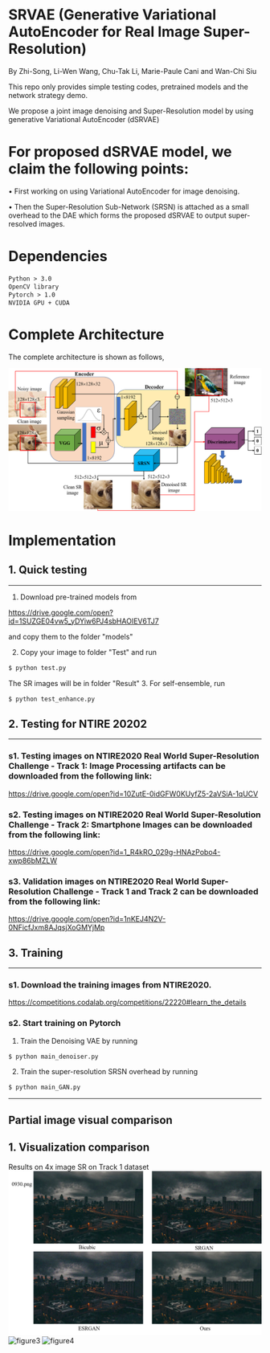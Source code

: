 # SRVAE (Generative Variational AutoEncoder for Real Image Super-Resolution)

By Zhi-Song, Li-Wen Wang, Chu-Tak Li, Marie-Paule Cani and Wan-Chi Siu

This repo only provides simple testing codes, pretrained models and the network strategy demo.

We propose a joint image denoising and Super-Resolution model by using generative Variational AutoEncoder (dSRVAE)

# For proposed dSRVAE model, we claim the following points:

• First working on using Variational AutoEncoder for image denoising.

• Then the Super-Resolution Sub-Network (SRSN) is attached as a small overhead to the DAE which forms the proposed dSRVAE to output super-resolved images.

# Dependencies
    Python > 3.0
    OpenCV library
    Pytorch > 1.0
    NVIDIA GPU + CUDA

# Complete Architecture
The complete architecture is shown as follows,

![network](/figure/figure1.png)

# Implementation
## 1. Quick testing
---------------------------------------
1. Download pre-trained models from

https://drive.google.com/open?id=1SUZGE04vw5_yDYiw6PJ4sbHAOIEV6TJ7

and copy them to the folder "models"

2. Copy your image to folder "Test" and run 
```sh
$ python test.py
```
The SR images will be in folder "Result"
3. For self-ensemble, run
```sh
$ python test_enhance.py
```

## 2. Testing for NTIRE 20202
---------------------------------------

### s1. Testing images on NTIRE2020 Real World Super-Resolution Challenge - Track 1: Image Processing artifacts can be downloaded from the following link:

https://drive.google.com/open?id=10ZutE-0idGFW0KUyfZ5-2aVSiA-1qUCV

### s2. Testing images on NTIRE2020 Real World Super-Resolution Challenge - Track 2: Smartphone Images can be downloaded from the following link:

https://drive.google.com/open?id=1_R4kRO_029g-HNAzPobo4-xwp86bMZLW

### s3. Validation images on NTIRE2020 Real World Super-Resolution Challenge - Track 1 and Track 2 can be downloaded from the following link:

https://drive.google.com/open?id=1nKEJ4N2V-0NFicfJxm8AJqsjXoGMYjMp

## 3. Training
---------------------------
### s1. Download the training images from NTIRE2020.
    
https://competitions.codalab.org/competitions/22220#learn_the_details

   
### s2. Start training on Pytorch
1. Train the Denoising VAE by running
```sh
$ python main_denoiser.py
```
2. Train the super-resolution SRSN overhead by running
```sh
$ python main_GAN.py
```
---------------------------

## Partial image visual comparison

## 1. Visualization comparison
Results on 4x image SR on Track 1 dataset
![figure2](/figure/figure2.png)
![figure3](/figure/figure3.png)
![figure4](/figure/figure4.png)
